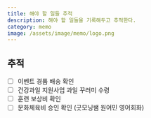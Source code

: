 ```yaml
---
title: 해야 할 일들 추적
description: 해야 할 일들을 기록해두고 추적한다. 
category: memo
image: /assets/image/memo/logo.png
---
```


추적
---

- [ ] 이벤트 경품 배송 확인
- [ ] 건강과일 지원사업 과일 꾸러미 수령
- [ ] 훈련 보상비 확인
- [ ] 문화체육비 승인 확인 (굿모닝쌤 원어민 영어회화)
